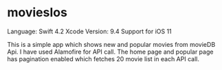 # moviesIos

Language: Swift 4.2
Xcode Version: 9.4
Support for iOS 11

This is a simple app which shows new and popular movies from movieDB Api. I have used Alamofire for API call.
The home page and popular page has pagination enabled which fetches 20 movie list in each API call.
